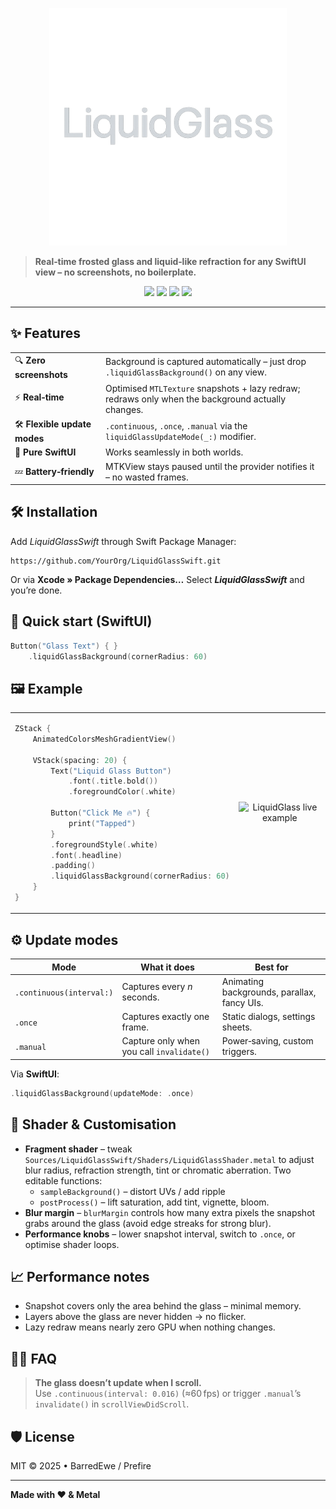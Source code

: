 <p align="center">
  <img src="Docs/Logo.png" width="380" alt="LiquidGlass logo" />
</p>

> **Real‑time frosted glass and liquid‑like refraction for any SwiftUI view – no screenshots, no boilerplate.**

<p align="center">
  <a href="https://swiftpackageindex.com/YourOrg/LiquidGlassSwift"><img src="https://img.shields.io/badge/Swift_Package-Compatible-5E5E5E?style=for-the-badge&logo=swift"/></a>
  <img src="https://img.shields.io/badge/iOS‑14%2B-blue?style=for-the-badge&logo=apple"/>
  <img src="https://img.shields.io/badge/Swift‑5.9-orange?style=for-the-badge&logo=swift"/>
  <img src="https://img.shields.io/badge/License-MIT-green?style=for-the-badge"/>
</p>

---

## ✨ Features

|                              |                                                                                                    |
| ---------------------------- | -------------------------------------------------------------------------------------------------- |
| 🔍 **Zero screenshots**      | Background is captured automatically – just drop `.liquidGlassBackground()` on any view.           |
| ⚡ **Real‑time**              | Optimised `MTLTexture` snapshots + lazy redraw; redraws only when the background actually changes. |
| 🛠 **Flexible update modes** | `.continuous`, `.once`, `.manual` via the `liquidGlassUpdateMode(_:)` modifier.                    |
| 🧩 **Pure SwiftUI**          | Works seamlessly in both worlds.                                                                   |
| 💤 **Battery‑friendly**      | MTKView stays paused until the provider notifies it – no wasted frames.                            |

## 🛠 Installation

Add *LiquidGlassSwift* through Swift Package Manager:

```text
https://github.com/YourOrg/LiquidGlassSwift.git
```

Or via **Xcode » Package Dependencies…**
Select ***LiquidGlassSwift*** and you’re done.

## 🚀 Quick start (SwiftUI)

```swift
Button("Glass Text") { }
    .liquidGlassBackground(cornerRadius: 60)
```

## 🖼 Example

<table>
<tr>
<td width="50%">
  
```swift
ZStack {
    AnimatedColorsMeshGradientView()

    VStack(spacing: 20) {
        Text("Liquid Glass Button")
            .font(.title.bold())
            .foregroundColor(.white)

        Button("Click Me 🔥") {
            print("Tapped")
        }
        .foregroundStyle(.white)
        .font(.headline)
        .padding()
        .liquidGlassBackground(cornerRadius: 60)
    }
}
```
</td>

<td width="50%" align="center">
  <img src="Docs/Example.gif" width="340" alt="LiquidGlass live example" />
</td>
</tr>
</table>

## ⚙️ Update modes

| Mode                     | What it does                              | Best for                                    |
| ------------------------ | ----------------------------------------- | ------------------------------------------- |
| `.continuous(interval:)` | Captures every *n* seconds.               | Animating backgrounds, parallax, fancy UIs. |
| `.once`                  | Captures exactly one frame.               | Static dialogs, settings sheets.            |
| `.manual`                | Capture only when you call `invalidate()` | Power‑saving, custom triggers.              |

Via **SwiftUI**:

```swift
.liquidGlassBackground(updateMode: .once)
```

## 🎨 Shader & Customisation

* **Fragment shader** – tweak `Sources/LiquidGlassSwift/Shaders/LiquidGlassShader.metal` to adjust blur radius, refraction strength, tint or chromatic aberration. Two editable functions:
  * `sampleBackground()` – distort UVs / add ripple
  * `postProcess()` – lift saturation, add tint, vignette, bloom.
* **Blur margin** – `blurMargin` controls how many extra pixels the snapshot grabs around the glass (avoid edge streaks for strong blur).
* **Performance knobs** – lower snapshot interval, switch to `.once`, or optimise shader loops.

## 📈 Performance notes

* Snapshot covers only the area behind the glass – minimal memory.
* Layers above the glass are never hidden → no flicker.
* Lazy redraw means nearly zero GPU when nothing changes.

## 🙋‍♂️ FAQ

> **The glass doesn’t update when I scroll.**  
> Use `.continuous(interval: 0.016)` (≈60 fps) or trigger `.manual`’s `invalidate()` in `scrollViewDidScroll`.

## 🛡 License

MIT © 2025 • BarredEwe / Prefire

---

**Made with ❤️ & Metal**

```
